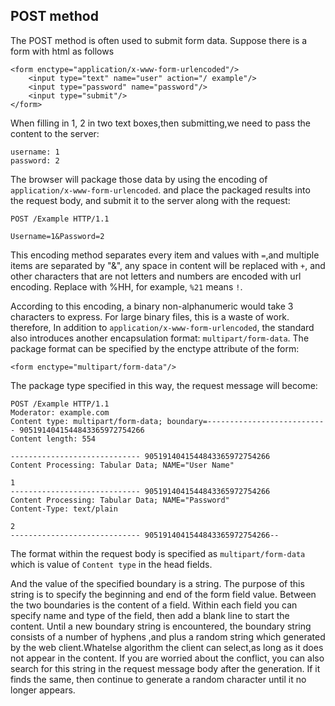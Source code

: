 ## POST method

The POST method is often used to submit form data. Suppose there is a form with html as follows


    <form enctype="application/x-www-form-urlencoded"/>
        <input type="text" name="user" action="/ example"/>
        <input type="password" name="password"/>
        <input type="submit"/>
    </form>

When filling in 1, 2 in two text boxes,then submitting,we need to pass the content to the server:

    username: 1
    password: 2

The browser will package those data by  using the encoding of `application/x-www-form-urlencoded`. and place the packaged results into the request body, and submit it to the server along with the request:

    POST /Example HTTP/1.1

    Username=1&Password=2

This encoding method separates every item and values ​​with `=`,and  multiple items are separated by "&", any space in content will be replaced with `+`, and other characters that are not letters and numbers are encoded with url encoding. Replace with %HH, for example, `%21` means `!`.

According to this encoding, a binary non-alphanumeric would take 3 characters to express. For large binary files, this is a waste of work. therefore,
In addition to `application/x-www-form-urlencoded`, the standard also introduces another encapsulation format: `multipart/form-data`. The package format can be specified by the enctype attribute of the form:

    <form enctype="multipart/form-data"/>

The package type specified in this way, the request message will become:

    POST /Example HTTP/1.1
    Moderator: example.com
    Content type: multipart/form-data; boundary=--------------------------- 9051914041544843365972754266
    Content length: 554

    ----------------------------- 9051914041544843365972754266
    Content Processing: Tabular Data; NAME="User Name"

    1
    ----------------------------- 9051914041544843365972754266
    Content Processing: Tabular Data; NAME="Password"
    Content-Type: text/plain

    2
    ----------------------------- 9051914041544843365972754266--

The format within the request body is specified as `multipart/form-data` which is value of `Content type` in the head fields.

And the value of the specified boundary is a string. The purpose of this string is to specify the beginning and end of the form field value. Between the two boundaries is the content of a field. Within each field you can specify name and type of the field, then add a blank line to start the content. Until a new boundary string is encountered, the boundary string consists of a number of hyphens ,and plus a random string which generated by the web client.Whatelse algorithm the client can select,as long as it does not appear in the content. If you are worried about the conflict, you can also search for this string in the request message body after the generation. If it finds the same, then continue to generate a random character until it no longer appears.
